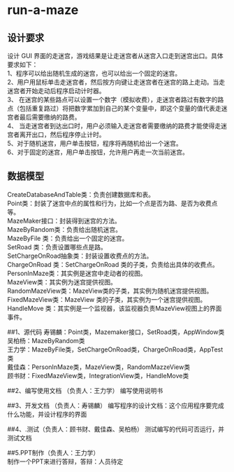 # run-a-maze

## 设计要求
设计 GUI 界面的走迷宫，游戏结果是让走迷宫者从迷宫入口走到迷宫出口。具体要求如下：                                                                                        
1、程序可以给出随机生成的迷宫，也可以给出一个固定的迷宫。                                                                                       
2、用户用鼠标单击走迷宫者，然后按方向键让走迷宫者在迷宫的路上走动。当走迷宫者开始走动后程序启动计时器。                                             
3、 在迷宫的某些路点可以设置一个数字（模拟收费），走迷宫者路过有数字的路点（包括重复路过）将把数字累加到自己的某个变量中，即这个变量的值代表走迷宫者最后需要缴纳的路费。                                                                                                                            
4、 当走迷宫者到达出口时，用户必须输入走迷宫者需要缴纳的路费才能使得走迷宫者离开出口，然后程序停止计时。                                             
5、对于随机迷宫，用户单击按钮，程序将再随机给出一个迷宫。                                                                                       
6、对于固定的迷宫，用户单击按钮，允许用户再走一次当前迷宫。                                                                                     

## 数据模型
CreateDatabaseAndTable类：负责创建数据库和表。                                                                                               
Point类：封装了迷宫中点的属性和行为，比如一个点是否为路、是否为收费点等。                                                                        
MazeMaker接口：封装得到迷宫的方法。                                                                                                           
MazeByRandom类：负责给出随机迷宫。                                                                                                           
MazeByFile 类：负责给出一个固定的迷宫。                                                                                                       
SetRoad 类：负责设置哪些点是路。                                                                                                             
SetChargeOnRoad抽象类：封装设置收费点的方法。                                                                                                 
ChargeOnRoad 类：SetChargeOnRoad 类的子类，负责给出具体的收费点。                                                                             
PersonInMaze类：其实例是迷宫中走动者的视图。                                                                                                 
MazeView类：其实例为迷宫提供视图。                                                                                                           
RandomMazeView类：MazeView类的子类，其实例为随机迷宫提供视图。                                                                                 
FixedMazeView类：MazeView 类的子类，其实例为一个迷宫提供视图。                                                                                 
HandleMove 类：其实例是一个监视器，该监视器负责MazeView视图上的界面事件。                                                                       

##1、源代码
寿锡麟：Point类，Mazemaker接口，SetRoad类，AppWindow类                                                                                       
吴柏杨：MazeByRandom类                                                                                                                     
王力学：MazeByFile类，SetChargeOnRoad类，ChargeOnRoad类，AppTest类                                                                           
戴佳森：PersonInMaze类，MazeView类，RandomMazzeView类                                                                                       
顾书财：FixedMazeView类，IntegrationView类，HandleMove类 
                                                                                
##2、编写使用文档 （负责人：王力学）
编写使用说明书

##3、开发文档 （负责人：寿锡麟）
编写程序的设计文档：这个应用程序要完成什么功能，并设计程序的界面

##4、.测试（负责人：顾书财、戴佳森、吴柏杨）
测试编写的代码可否运行，并测试文档

##5.PPT制作（负责人：王力学）      
制作一个PPT来进行答辩，答辩：人员待定                                                                              
                                                                               
